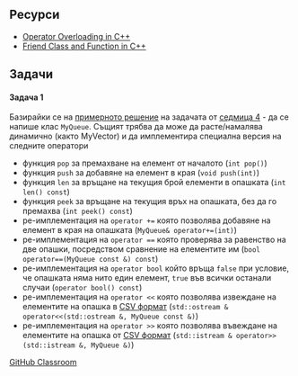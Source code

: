 ## Ресурси

- [Operator Overloading in C++](https://www.geeksforgeeks.org/operator-overloading-cpp/)
- [Friend Class and Function in C++](https://www.geeksforgeeks.org/friend-class-function-cpp/)

## Задачи

#### Задача 1

Базирайки се на [примерното решение](https://www.onlinegdb.com/60hCDTeSH) на задачата от [седмица 4](https://github.com/FMI-2023-2024/CS-OOP-7-Excercises/tree/main/Week-4) - да се напише клас `MyQueue`. Същият трябва да може да расте/намалява динамично (както MyVector) и да имплементира специална версия на следните оператори
- функция `pop` за премахване на елемент от началото (`int pop()`)
- функция `push` за добавяне на елемент в края (`void push(int)`)
- функция `len` за връщане на текущия брой елементи в опашката (`int len() const`)
- функция `peek` за връщане на текущия връх на опашката, без да го премахва (`int peek() const`)
- ре-имплементация на `operator +=` която позволява добавяне на елемент в края на опашката (`MyQueue& operator+=(int)`)
- ре-имплементация на `operator ==` която проверява за равенство на две опашки, посредством сравнение на елементите им (`bool operator==(MyQueue const &) const`)
- ре-имплементация на `operator bool` който връща `false` при условие, че опашката няма нито един елемент, `true` във всички останали случаи (`operator bool() const`)
- ре-имплементация на `operator <<` която позволява извеждане на елементите на опашка в [CSV формат](https://en.wikipedia.org/wiki/Comma-separated_values) (`std::ostream & operator<<(std::ostream &, MyQueue const &)`)
- ре-имплементация на `operator >>` която позволява въвеждане на елементите на опашка от [CSV формат](https://en.wikipedia.org/wiki/Comma-separated_values) (`std::istream & operator>>(std::istream &, MyQueue &)`)

[GitHub Classroom](https://classroom.github.com/a/oooXD3Ag)
